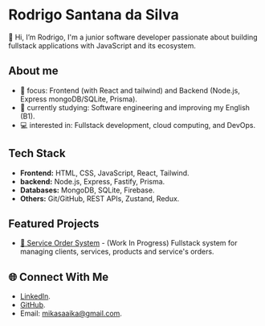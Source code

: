 # Rodrigo Santana da Silva

👋 Hi, I’m Rodrigo, I'm a junior software developer passionate about building fullstack applications with JavaScript and its ecosystem.

## About me
- 🎯 focus: Frontend (with React and tailwind) and Backend (Node.js, Express mongoDB/SQLite, Prisma).
- 📖 currently studying: Software engineering and improving my English (B1).
- 💻 interested in: Fullstack development, cloud computing, and DevOps.

## Tech Stack
- **Frontend:** HTML, CSS, JavaScript, React, Tailwind.
- **backend:** Node.js, Express, Fastify, Prisma.
- **Databases:** MongoDB, SQLite, Firebase.
- **Others:** Git/GitHub, REST APIs, Zustand, Redux.

## Featured Projects
- [🔧 Service Order System](https://github.com/GuigoSantana/sistema-de-OS) - (Work In Progress) Fullstack system for managing clients, services, products and service's orders.

## 🌐 Connect With Me
- [LinkedIn](https://www.linkedin.com/in/rodrigo-santana-38555b314).
- [GitHub](https://github.com/GuigoSantana).
- Email: mikasaaika@gmail.com.
